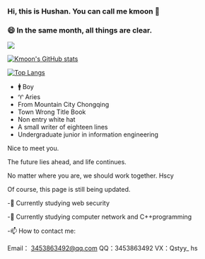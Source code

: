 ### Hi, this is Hushan. You can call me kmoon 👋

### 😄  In the same month, all things are clear.


[![](https://img.shields.io/badge/blog-kmoon-brightgreen?style=for-the-badge&logo=hexo)](https://kmoon.fun) 


[![Kmoon's GitHub stats](https://github-readme-stats.vercel.app/api?username=kmoonn&count_private=true&show_icons=true)](https://github.com/kmoonn)

[![Top Langs](https://github-readme-stats.vercel.app/api/top-langs/?username=kmoonn&layout=compact)](https://github.com/kmoonn)





-  🚹 Boy
-  ♈ Aries
- From Mountain City Chongqing
- Town Wrong Title Book
- Non entry white hat
- A small writer of eighteen lines
- Undergraduate junior in information engineering


Nice to meet you.

The future lies ahead, and life continues.

No matter where you are, we should work together. Hscy

Of course, this page is still being updated.



-🔭  Currently studying web security

-🌱  Currently studying computer network and C++programming

-📫  How to contact me:

Email： 3453863492@qq.com
QQ：3453863492
VX：Qstyy_ hs
